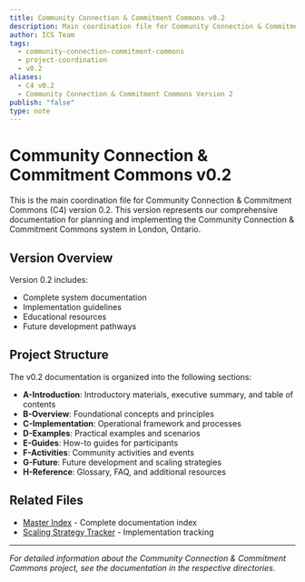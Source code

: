 ```yaml
---
title: Community Connection & Commitment Commons v0.2
description: Main coordination file for Community Connection & Commitment Commons version 0.2, containing overview and navigation to all v0.2 documentation
author: ICS Team
tags:
  - community-connection-commitment-commons
  - project-coordination
  - v0.2
aliases:
  - C4 v0.2
  - Community Connection & Commitment Commons Version 2
publish: "false"
type: note
---
```


# Community Connection & Commitment Commons v0.2

This is the main coordination file for Community Connection & Commitment Commons (C4) version 0.2. This version represents our comprehensive documentation for planning and implementing the Community Connection & Commitment Commons system in London, Ontario.

## Version Overview

Version 0.2 includes:
- Complete system documentation
- Implementation guidelines
- Educational resources
- Future development pathways

## Project Structure

The v0.2 documentation is organized into the following sections:

- **A-Introduction**: Introductory materials, executive summary, and table of contents
- **B-Overview**: Foundational concepts and principles
- **C-Implementation**: Operational framework and processes
- **D-Examples**: Practical examples and scenarios
- **E-Guides**: How-to guides for participants
- **F-Activities**: Community activities and events
- **G-Future**: Future development and scaling strategies
- **H-Reference**: Glossary, FAQ, and additional resources

## Related Files

- [Master Index](v0.2-master-index.md) - Complete documentation index
- [Scaling Strategy Tracker](drafts/scaling-strategy-tracker.md) - Implementation tracking

---

*For detailed information about the Community Connection & Commitment Commons project, see the documentation in the respective directories.*